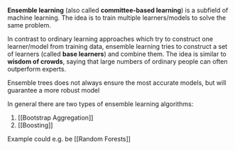**Ensemble learning** (also called **committee-based learning**) is a subfield of machine learning. The idea is to train multiple learners/models to solve the same problem. 

In contrast to ordinary learning approaches which try to construct one learner/model from training data, ensemble learning tries to construct a set of learners (called **base learners**) and combine them. The idea is similar to **wisdom of crowds**, saying that large numbers of ordinary people can often outperform experts.

Ensemble trees does not always ensure the most accurate models, but will guarantee a more robust model

In general there are two types of ensemble learning algorithms:
1. [[Bootstrap Aggregation]]
2. [[Boosting]]

Example could e.g. be [[Random Forests]]

